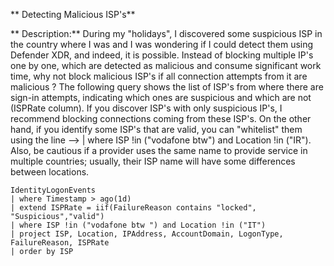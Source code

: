 ** Detecting Malicious ISP's**

** Description:** During my  "holidays", I discovered some suspicious ISP in the country where I was and I was wondering if I could detect them using Defender XDR, and indeed, it is possible.
Instead of blocking multiple IP's one by one, which are detected as malicious and consume significant work time, why not block malicious ISP's if all connection attempts from it are malicious ? 
The following query shows the list of ISP's from where there are sign-in attempts, indicating which ones are suspicious and which are not (ISPRate column).
If you discover ISP's with only suspicious IP's, I recommend blocking connections coming from these ISP's.
On the other hand, if you identify some ISP's that are valid, you can "whitelist" them using the line --> | where ISP !in ("vodafone btw") and Location !in ("IR").
Also, be cautious if a provider uses the same name to provide service in multiple countries; usually, their ISP name will have some differences between locations.

```
IdentityLogonEvents
| where Timestamp > ago(1d)
| extend ISPRate = iif(FailureReason contains "locked", "Suspicious","valid")
| where ISP !in ("vodafone btw ") and Location !in ("IT")
| project ISP, Location, IPAddress, AccountDomain, LogonType, FailureReason, ISPRate
| order by ISP
```
